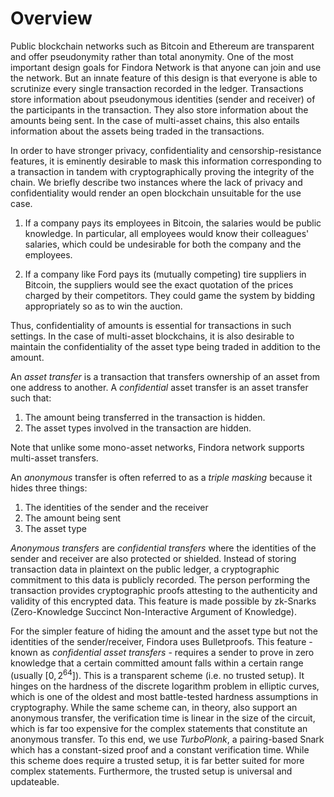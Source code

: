 # Overview

Public blockchain networks such as Bitcoin and Ethereum are transparent and offer pseudonymity rather than total anonymity. One of the most important design goals for Findora Network is that anyone can join and use the network. But an innate feature of this design is that everyone is able to scrutinize every single transaction recorded in the ledger. Transactions store information about pseudonymous identities (sender and receiver) of the participants in the transaction. They also store information about the amounts being sent. In the case of multi-asset chains, this also entails information about the assets being traded in the transactions.

In order to have stronger privacy, confidentiality and censorship-resistance features, it is eminently desirable to mask this information corresponding to a transaction in tandem with cryptographically proving the integrity of the chain. We briefly describe two instances where the lack of privacy and confidentiality would render an open blockchain unsuitable for the use case.

1. If a company pays its employees in Bitcoin, the salaries would be public knowledge. In particular, all employees would know their colleagues' salaries, which could be undesirable for both the company and the employees.

2. If a company like Ford pays its (mutually competing) tire suppliers in Bitcoin, the suppliers would see the exact quotation of the prices charged by their competitors. They could game the system by bidding appropriately so as to win the auction.

Thus, confidentiality of amounts is essential for transactions in such settings. In the case of multi-asset blockchains, it is also desirable to maintain the confidentiality of the asset type being traded in addition to the amount.

An *asset transfer* is a transaction that transfers ownership of an asset from one address to another. A *confidential* asset transfer is an asset transfer such that:

1. The amount being transferred in the transaction is hidden.
2. The asset types involved in the transaction are hidden.

Note that unlike some mono-asset networks, Findora network supports multi-asset transfers.

An *anonymous* transfer is often referred to as a *triple masking* because it hides three things:

1. The identities of the sender and the receiver
2. The amount being sent
3. The asset type

*Anonymous transfers* are *confidential transfers* where the identities of the sender and receiver are also protected or shielded. Instead of storing transaction data in plaintext on the public ledger, a cryptographic commitment to this data is publicly recorded. The person performing the transaction provides cryptographic proofs attesting to the authenticity and validity of this encrypted data. This feature is made possible by zk-Snarks (Zero-Knowledge Succinct Non-Interactive Argument of Knowledge).

For the simpler feature of hiding the amount and the asset type but not the identities of the sender/receiver, Findora uses Bulletproofs. This feature - known as *confidential asset transfers* - requires a sender to prove in zero knowledge that a certain committed amount falls within a certain range (usually $[0, 2^{64}]$). This is a transparent scheme (i.e. no trusted setup). It hinges on the hardness of the discrete logarithm problem in elliptic curves, which is one of the oldest and most battle-tested hardness assumptions in cryptography. While the same scheme can, in theory, also support an anonymous transfer, the verification time is linear in the size of the circuit, which is far too expensive for the complex statements that constitute an anonymous transfer. To this end, we use *TurboPlonk*, a pairing-based Snark which has a constant-sized proof and a constant verification time. While this scheme does require a trusted setup, it is far better suited for more complex statements. Furthermore, the trusted setup is universal and updateable.